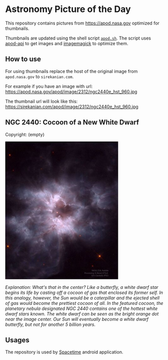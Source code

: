 # Astronomy Picture of the Day

This repository contains pictures from https://apod.nasa.gov optimized for thumbnails.

Thumbnails are updated using the shell script [`apod.sh`](apod.sh). The script
uses [apod-api](https://github.com/nasa/apod-api) to get images and [imagemagick](https://imagemagick.org) to
optimize them.

## How to use

For using thumbnails replace the host of the original image from `apod.nasa.gov` to `sirekanian.com`.

For example if you have an image with url:<br>
https://apod.nasa.gov/apod/image/2312/ngc2440e_hst_960.jpg

The thumbnail url will look like this:<br>
https://sirekanian.com/apod/image/2312/ngc2440e_hst_960.jpg

## NGC 2440: Cocoon of a New White Dwarf

Copyright: (empty)

[![the picture of the day][1]][2]

_Explanation: What's that in the center?  Like a butterfly, a white dwarf star begins its life by casting off a cocoon of gas that enclosed its former self.  In this analogy, however, the Sun would be a caterpillar and the ejected shell of gas would become the prettiest cocoon of all.  In the featured cocoon, the planetary nebula designated NGC 2440 contains one of the hottest white dwarf stars known.  The white dwarf can be seen as the bright orange dot near the image center.  Our Sun will eventually become a white dwarf butterfly, but not for another 5 billion years._

## Usages

The repository is used by [Spacetime][3] android application.

[1]: image/2312/ngc2440e_hst_960.jpg

[2]: https://apod.nasa.gov/apod/image/2312/ngc2440e_hst_960.jpg

[3]: https://github.com/sirekanian/spacetime
